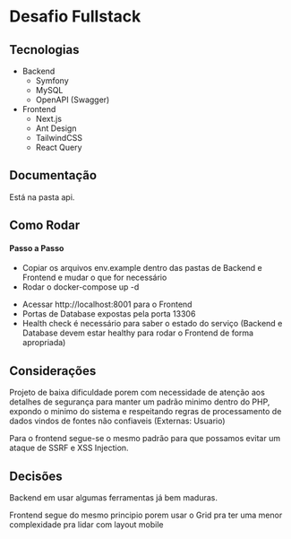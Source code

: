 # Desafio Fullstack

## Tecnologias
* Backend
  * Symfony
  * MySQL
  * OpenAPI (Swagger)
* Frontend
  * Next.js
  * Ant Design
  * TailwindCSS
  * React Query

## Documentação

Está na pasta api.

## Como Rodar
#### Passo a Passo

* Copiar os arquivos env.example dentro das pastas de Backend e Frontend e mudar o que for necessário
* Rodar o docker-compose up -d

- Acessar http://localhost:8001 para o Frontend
- Portas de Database expostas pela porta 13306
- Health check é necessário para saber o estado do serviço (Backend e Database devem estar healthy para rodar o Frontend de forma apropriada)


## Considerações

Projeto de baixa dificuldade porem com necessidade de atenção aos detalhes de segurança para manter um padrão minimo dentro do PHP, expondo o minimo do sistema e respeitando regras de processamento de dados vindos de fontes não confiaveis (Externas: Usuario)

Para o frontend segue-se o mesmo padrão para que possamos evitar um ataque de SSRF e XSS Injection.

## Decisões

Backend em usar algumas ferramentas já bem maduras.

Frontend segue do mesmo principio porem usar o Grid pra ter uma menor complexidade pra lidar com layout mobile
